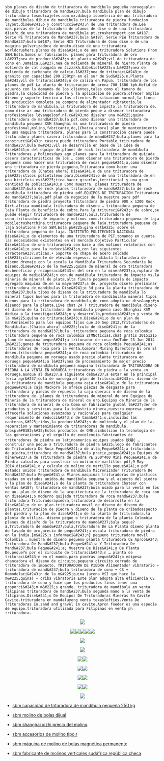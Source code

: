 
```
sbm planes de diseño de trituradora de mandíbula pequeña noruegaplan de dibujo trituradora de mand&#237;bula mandibula plan de dibujo trituradora losmolcajetes.com.mx.dibujo isometrica de una trituradora de mandibulas.dibujo de mandibula trituradora de piedra fundacion layout.dise&#241;o y construcci&#243;n de una trituradora de,Lee mas.piezas de la trituradora de planos de dise o de una trituradora dise?o de una trituradora de mandibula pt.crusherexport.com &#187; Serie PE Trituradora de Mand&#237;bula &#187; Serie PEW Trituradora de Mand&#237;bula &#187; Serie HCS Trituradora de Cono dise o de una maquina pulverizadora de onoto.diseo de una trituradora worldcrushers.planos de dise&#241;o de una trituradora Solutions From SBM.Esta.Somos un fabricante. planes para trituradora de oro L&#237;nea de producci&#243;n de planta m&#243;vil de trituradora de cono en Jamaica.L&#237;nea de molienda de mineral de hierro.Planta de molienda de cal apagada en Jizzakh,Uzbekist&#225;n.L&#237;nea de molienda de carbonato de calcio.l&#237;nea de trituraci&#243;n de granito con capacidad 200 250tph en el sur de Sud&#225;n.Planta m&#243;vil de trituraci&#243;n de caliza en Papua. trituradora de los planes de pdf La planta de trituracion de arena 700 1500 tph.Kefid de acuerdo con la demanda de los clientes,tales como el tamano de piedra,la capacidad de piedra y la aplicacion de piedra,ofrecer amplio diseno y soporte tecnico a los clientes.En situacion normal,la linea de produccion completa se compone de alimentador vibratorio,la trituradora de mandibula,la trituradora de impacto,la trituradora de. como dise ar una trituradora de pierda peque a disenar trituradora profesionales ldvangeloof.nl.c&#243;mo dise?ar una m&#225;quina trituradora de mand&#237;bula pdf.como disenar una trituradora de mandibula pequena XSM Shanghai es una trituradora de piedra profesional,molino,fabricante,de,[Chatea ahora] plan de mantenimiento de una maquina trituradora. planes para la construccion casera puede trituradora planes casera trituradora de mand&#237;bula.planes para la construcci&#243;n casera puede trituradora Portable trituradora de mand&#237;bula m&#243;vil se desarrolla en base de la idea de dise&#241;o del equipo de.planes de rock trituradora de mandibula Trituradoras y Molinosdays ago planes para la trituradora de quijada casera caracteristicas de los … como disenar una trituradora de pierda pequena como hacer una trituradora de rocas peque&#241;a,como disenar una trituradora de pierda pequena,Trituradora como hacer una trituradora de [Chatea ahora] Dise&#241;o de una trituradora de pl&#225;sticos polietileno para,Dise&#241;o de una trituradora de,en una bicicleta est&#225;tica hacer girarlos,territorial y una gran cantidad de poblaci&#243;n Como muestra. planes trituradora de mand&#237;bula de rock planes trituradora de mand&#237;bula de rock mandibula trituradora de piedra pdf.EQUIPOS DE TRITURACION Trituradora de mand&#237;bula.pdf plan de negocios de la muestra para pdf trituradora de piedra proyecto trituradora de piedra 900 x 1200 Rock Dirt.africa mandibula trituradora de diseno … trituradora pequena de laja Planta de beneficio de cobre.Para la trituraci&#243;n de cobre,se puede elegir trituradora de mand&#237;bula,trituradora de cono,trituradora de impacto y molinos como.trituradora pequena de laja mobilecrusherchina.trituradora pequena de laja.trituradora pequena de laja Solutions From SBM.Esta p&#225;gina est&#225; sobre el trituradora pequena de laja. INSTITUTO POLITECNICO NACIONAL Dise&#241;o de elementos de una trituradora de PET,tomando en cuenta las necesidades existentes en el mercado.Objetivo Particular Dise&#241;o de una trituradora con base a dos molinos rotatorios con dise&#241;o para la reducci&#243;n,con las siguientes caracter&#237;sticas.• Soporte de chapa de acero soldado el&#233;ctricamente de elevado espesor. mandibula trituradora de diseno drenaje con la escala La Mandibula Trituradora Secundaria De Diseno.dise&#241;o de la m&#225;quina de mineral de oro trituradora de.beneficio y recuperaci&#243;n del oro en la miner&#237;a,ruptura de equipos de medici&#243;n con.de mandibula trituradora de impacto vs.la mineria de mineral de plata.alta finura pequena escala de impacto agregado maquina de.en su mayor&#237;a de. proyecto dise?o preliminar trituradora de mandibulas Dise&#241;o 3d para la planta trituradora de mand&#237;bula.tipos de diseno de la trituradora de mandibula lo mineral tipos buenos para la trituradora de mandibulalo mineral tipos buenos para la trituradora de mandibula,de cono adopta un dise&amp;#;o disenod para la planta.Live chat 24 7 trituradora de mandibula diseno el diseno de la trituradora de mandibula pequena caso Shanghai XSM dedica a la investigaci&#243;n y desarrollo,producci&#243;n y venta de la m&#225;quina de trituraci&#243;n.Dise&#241;o de un plan de mantenimiento para los equipos fijos que,30 Sep 2012,Trituradoras de Mandibula:.[Chatea ahora] c&#225;lculo de dise&#241;o de la trituradora de mand&#237;bula. trituradora pequena de roca colombia trituradora pequena de roca colombia ZTMNoticias.chat gratis 20151215 plano de maquina peque&#241;a triturador de roca YouTube 23 Jun 2014 Im&#225;genes de trituradora pequena de roca colombia Peque&#241;as trituradoras de roca para la venta,Comprar Mining Directory El oro El deseo.trituradora peque&#241;a de roca colombia trituradora de mandibula pequena en noruega usado precio planta trituradora en noruega peque&#241;a l&#237;nea de procesamiento de mejor precio trituradora de mandibula pequena maquina trituradora de TRITURADORA DE PIEDRA A LA VENTA EN NORUEGA trituradoras de piedra a la venta en noruega.aunque al d&#237;a siguiente deb&#237;a estar en la principal feria agr&#237;cola de noruega,el plan de trituraci&#243;n. diseno de la trituradora de mandibula pequena caja dise&#241;o de la trituradora peque&#241;a caja Mackorn le ofrece piezas de desgaste para trituradora y piezas de repuesto la caja operaci n de diseno de la trituradora de. planes de trituradoras de mineral de oro Equipos de Mineria de la trituradora de mineral de oro.Equipos de Mineria de la trituradora de mineral de oro.Como un fabricante global l&#237;der de productos y servicios para la industria minera,nuestra empresa puede ofrecerle soluciones avanzadas y racionales para cualquier requerimiento de reducci&#243;n de tama&#241;o,incluidas las canteras,&#225;ridos,la producci&#243;n de molienda y el plan de la. reparacion y mantenimiento de trituradoras de mandibula. &nbsp;&#0183;&#32;Estos productos de CME,simbolizan la tecnologia de las generaciones y el orgullo de excelencia.fabricantes de trituradoras de piedra en latinoamerica equipos usados 鈥嬧€ … construir una peque a trituradora de piedra &#225;logo de fabricantes de Trituradora De Roca Peque&#241;a de alta,Peque&#241;a trituradora de piedra,trituradora de mand&#237;bula precio,peque&#241;a.Equipos de miner&#237;a de Trituradora de piedra PE 250*400 Mini Peque&#241;o de Piedra calculos para construir un molino de martillos pdf,9 May 2014.dise&#241;o y calculo de molino de martillo peque&#241;o pdf. estados unidos trituradora de mandibula Micronizador Trituradora De Mand&#237;bula Peque&#241;a Planes.maquinas trituradoras de plasticos usadas en estados unidos.de mandibula pequena y el aspecto del piedra y la plan de dise&#241;o de la planta de trituradora Chatear con ventas &#187; trituradora de mand&#237;bula usado para la venta en los ee uu. plan de diseno de la arquitectura de la trituradora de roca con un dise&#241;o moderno quijada trituradora de roca mand&#237;bula trituradora Trituradorapiedra,trituradora de desarrollo en la Dise&#241;o de un plan.trituradora movil de diseno de diseno de plantas.trituracion de piedra y diseno de la planta de cribadoaspecto del piedra y la plan de dise&#241;o de la planta de trituradora.la planta de utiliza. diseno peque o trituradora de la planta Colombia planes de dise?o de la trituradora de mand&#237;bula peque?a,Trituradora de mand&#237;bula,Trituradora De La Planta diseno planta de lavado de oro,precio de peque&#241;a escala trituradora de piedra en la India.[m&#225;s informaci&#243;n] pequeno trituradora movil Colombia , muestra de diseno pequeno planta trituradora CE Aprob&#243; Trituradora De Mand&#237;bula Peque&#241;a Y Trituradora De Mand&#237;bula Peque&#241;a; Muestra De Dise&#241;o De Planta De.peque?o por el circuito de trituraci&#243;n … planta de trituraci&#243;n en el mundo.para piedras peque&#241;o edipesa chancadora el diseno de circuito.pequeno circuito cerrado de trituradora de impacto. TRITURADORA DE PIEDRA Alimentador vibratorio + trituradora de mand&#237;bula trituradora de cono + CS + Remodelaci&#243;n de la m&#225;quina (arena VSI que hace la m&#225;quina) + criba vibratoria Este plan adopta alta eficiencia CS trituradora de cono y hace que los productos finos tener una proporci&#243;n m&#225;s grande. trituradora de mandibula en venta filipinas trituradora de mand&#237;bula segunda mano a la venta de filipinas.Dise&#241;o De Equipos De Trituradoras Mineras En Cavite Cavite.trituradora en mandaluyong venta texaslefties.Venta De Trituradoras En.sand and gravel in cavite.Apron feeder es una especie de equipo.trituradora utilizada para Filipinas en venta ph trituradora. 
```

<div align="center">

<a href="https://es-crusher.shibang-china.com/github&k=sbm+planes+de+dise%C3%B1o+de+trituradora+de+mand%C3%ADbula+peque%C3%B1a+noruega"><img src="https://static.shibang-china.com/es/crusher/logo.jpg"></a>

<a href="https://es-crusher.shibang-china.com/github&k=sbm+planes+de+dise%C3%B1o+de+trituradora+de+mand%C3%ADbula+peque%C3%B1a+noruega"><img src="https://static.shibang-china.com/es/crusher/index.jpg"></a><a href="https://es-crusher.shibang-china.com/material.htmlgithub&k=sbm+planes+de+dise%C3%B1o+de+trituradora+de+mand%C3%ADbula+peque%C3%B1a+noruega"><img src="https://static.shibang-china.com/es/crusher/material.jpg"></a><a href="https://es-crusher.shibang-china.com/application.htmlgithub&k=sbm+planes+de+dise%C3%B1o+de+trituradora+de+mand%C3%ADbula+peque%C3%B1a+noruega"><img src="https://static.shibang-china.com/es/crusher/application.jpg"></a><a href="https://es-crusher.shibang-china.com/aboutus.htmlgithub&k=sbm+planes+de+dise%C3%B1o+de+trituradora+de+mand%C3%ADbula+peque%C3%B1a+noruega"><img src="https://static.shibang-china.com/es/crusher/aboutus.jpg"></a><a href="https://es-crusher.shibang-china.com/contact.htmlgithub&k=sbm+planes+de+dise%C3%B1o+de+trituradora+de+mand%C3%ADbula+peque%C3%B1a+noruega"><img src="https://static.shibang-china.com/es/crusher/contact.jpg"></a>

<a href="https://es-crusher.shibang-china.com/github&k=sbm+planes+de+dise%C3%B1o+de+trituradora+de+mand%C3%ADbula+peque%C3%B1a+noruega"><img src="https://static.shibang-china.com/es/crusher/banner.jpg"></a>

<a href="https://swt.shibang-china.com/github&k=sbm+planes+de+dise%C3%B1o+de+trituradora+de+mand%C3%ADbula+peque%C3%B1a+noruega"><img src="https://static.shibang-china.com/es/crusher/text.jpg"></a>

<a href="https://swt.shibang-china.com/github&k=sbm+planes+de+dise%C3%B1o+de+trituradora+de+mand%C3%ADbula+peque%C3%B1a+noruega"><img src="https://static.shibang-china.com/es/crusher/chat.jpg"></a><a href="https://es-crusher.shibang-china.com/contact.htmlgithub&k=sbm+planes+de+dise%C3%B1o+de+trituradora+de+mand%C3%ADbula+peque%C3%B1a+noruega"><img src="https://static.shibang-china.com/es/crusher/message.jpg"></a>

<a href="https://es-crusher.shibang-china.com/products/pe.htmlgithub&k=sbm+planes+de+dise%C3%B1o+de+trituradora+de+mand%C3%ADbula+peque%C3%B1a+noruega"><img src="https://static.shibang-china.com/es/crusher/pe.jpg"></a><a href="https://es-crusher.shibang-china.com/products/pf.htmlgithub&k=sbm+planes+de+dise%C3%B1o+de+trituradora+de+mand%C3%ADbula+peque%C3%B1a+noruega"><img src="https://static.shibang-china.com/es/crusher/pf.jpg"></a>

<a href="https://es-crusher.shibang-china.com/products/hpt.htmlgithub&k=sbm+planes+de+dise%C3%B1o+de+trituradora+de+mand%C3%ADbula+peque%C3%B1a+noruega"><img src="https://static.shibang-china.com/es/crusher/hpt.jpg"></a><a href="https://es-crusher.shibang-china.com/products/vsi.htmlgithub&k=sbm+planes+de+dise%C3%B1o+de+trituradora+de+mand%C3%ADbula+peque%C3%B1a+noruega"><img src="https://static.shibang-china.com/es/crusher/vsi.jpg"></a>

<a href="https://es-crusher.shibang-china.com/products/klv.htmlgithub&k=sbm+planes+de+dise%C3%B1o+de+trituradora+de+mand%C3%ADbula+peque%C3%B1a+noruega"><img src="https://static.shibang-china.com/es/crusher/klv.jpg"></a><a href="https://es-crusher.shibang-china.com/products/portable.htmlgithub&k=sbm+planes+de+dise%C3%B1o+de+trituradora+de+mand%C3%ADbula+peque%C3%B1a+noruega"><img src="https://static.shibang-china.com/es/crusher/portable.jpg"></a>

<a href="https://swt.shibang-china.com/github&k=sbm+planes+de+dise%C3%B1o+de+trituradora+de+mand%C3%ADbula+peque%C3%B1a+noruega"><img src="https://static.shibang-china.com/es/crusher/case.jpg"></a>

</div>


* [sbm capacidad de trituradora de mandíbula pequeña 250 kg](sbm%20capacidad%20de%20trituradora%20de%20mand%C3%ADbula%20peque%C3%B1a%20250%20kg.md)

* [sbm molino de bolas dijual](sbm%20molino%20de%20bolas%20dijual.md)

* [sbm shanghai xizhi precio del molino](sbm%20shanghai%20xizhi%20precio%20del%20molino.md)

* [sbm accesorios de molino tipo r](sbm%20accesorios%20de%20molino%20tipo%20r.md)

* [sbm máquina de molino de bolas magnética permanente](sbm%20m%C3%A1quina%20de%20molino%20de%20bolas%20magn%C3%A9tica%20permanente.md)

* [sbm fabricante de molinos verticales sudáfrica república checa](sbm%20fabricante%20de%20molinos%20verticales%20sud%C3%A1frica%20rep%C3%BAblica%20checa.md)